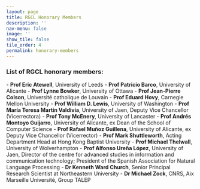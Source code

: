 ```yaml
---
layout: page
title: RGCL Honorary Members 
description: ''
nav-menu: false 
image: '' 
show_tile: false
tile_order: 4
permalink: honorary-members
---
```


<h3>List of RGCL honorary members:</h3>
- <b>Prof Eric Atewell</b>, University of Leeds
- <b>Prof Patricio Barco</b>, University of Alicante
- <b>Prof Lynne Bowker</b>, University of Ottawa
- <b>Prof Jean-Pierre Colson</b>, Université catholique de Louvain
- <b>Prof Eduard Hovy</b>, Carnegie Mellon University
- <b>Prof William D. Lewis</b>, University of Washington
- <b>Prof María Teresa Martín Valdivia</b>, University of Jaen, Deputy Vice Chancellor (Vicerrectora)
- <b>Prof Tony McEnery</b>, University of Lancaster
- <b>Prof Andrés Montoyo Guijarro</b>, University of Alicante, ex Dean of the School of Computer Science
- <b>Prof Rafael Muñoz Guillena</b>, University of Alicante, ex Deputy Vice Chancellor (Vicerrector)
- <b>Prof Mark Shuttleworth</b>, Acting Department Head at Hong Kong Baptist University
- <b>Prof Michael Thelwall</b>, University of Wolverhampton
- <b>Prof Alfonso Ureña López</b>, University of Jaen, Director of the centre for advanced studies in information and communication technology;  President of the Spanish Association for Natural Language Processing
- <b>Dr Kenneth Ward Church</b>, Senior Principal Research Scientist at Northeastern University
- <b>Dr Michael Zock</b>, CNRS, Aix Marseille Université, Group TALEP
